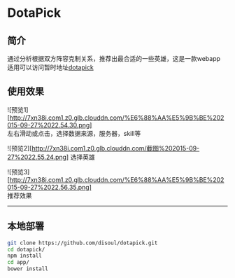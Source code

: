 # DotaPick

## 简介
通过分析根据双方阵容克制关系，推荐出最合适的一些英雄，这是一款webapp    
适用可以访问暂时地址[dotapick](http://disoul.me:8000)

## 使用效果
![预览1][http://7xn38i.com1.z0.glb.clouddn.com/%E6%88%AA%E5%9B%BE%202015-09-27%2022.54.30.png]    
左右滑动或点击，选择数据来源，服务器，skill等   

![预览2][http://7xn38i.com1.z0.glb.clouddn.com/截图%202015-09-27%2022.55.24.png]
选择英雄

![预览3][http://7xn38i.com1.z0.glb.clouddn.com/%E6%88%AA%E5%9B%BE%202015-09-27%2022.56.35.png]   
推荐效果   

-----------------------------------

## 本地部署

```sh
git clone https://github.com/disoul/dotapick.git
cd dotapick/
npm install
cd app/
bower install
```
